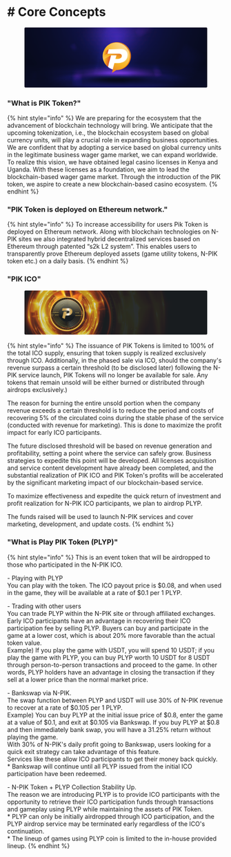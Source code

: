 # # Core Concepts

<figure><img src=".gitbook/assets/02.png" alt=""><figcaption></figcaption></figure>

### **"What is PIK Token?"**

{% hint style="info" %}
We are preparing for the ecosystem that the advancement of blockchain technology will bring. We anticipate that the upcoming tokenization, i.e., the blockchain ecosystem based on global currency units, will play a crucial role in expanding business opportunities. We are confident that by adopting a service based on global currency units in the legitimate business wager game market, we can expand worldwide. To realize this vision, we have obtained legal casino licenses in Kenya and Uganda. With these licenses as a foundation, we aim to lead the blockchain-based wager game market. Through the introduction of the PIK token, we aspire to create a new blockchain-based casino ecosystem.
{% endhint %}



### **"PIK Token is deployed on Ethereum network."**

{% hint style="info" %}
To increase accessibility for users Pik Token is deployed on Ethereum network. Along with blockchain technologies on N-PIK sites we also integrated hybrid decentralized services based on Ethereum through patented “s2k L2 system”. This enables users to transparently prove Ethereum deployed assets (game utility tokens, N-PIK token etc.) on a daily basis.
{% endhint %}



### **"PIK ICO"**

<figure><img src=".gitbook/assets/03.png" alt=""><figcaption></figcaption></figure>



{% hint style="info" %}
The issuance of PIK Tokens is limited to 100% of the total ICO supply, ensuring that token supply is realized exclusively through ICO. Additionally, in the phased sale via ICO, should the company's revenue surpass a certain threshold (to be disclosed later) following the N-PIK service launch, PIK Tokens will no longer be available for sale. Any tokens that remain unsold will be either burned or distributed through airdrops exclusively.)

The reason for burning the entire unsold portion when the company revenue exceeds a certain threshold is to reduce the period and costs of recovering 5% of the circulated coins during the stable phase of the service (conducted with revenue for marketing). This is done to maximize the profit impact for early ICO participants.

The future disclosed threshold will be based on revenue generation and profitability, setting a point where the service can safely grow. Business strategies to expedite this point will be developed. All licenses acquisition and service content development have already been completed, and the substantial realization of PIK ICO and PIK Token's profits will be accelerated by the significant marketing impact of our blockchain-based service.

To maximize effectiveness and expedite the quick return of investment and profit realization for N-PIK ICO participants, we plan to airdrop PLYP.

The funds raised will be used to launch N-PIK services and cover marketing, development, and update costs.
{% endhint %}



### **"What is Play PIK Token (PLYP)"**

{% hint style="info" %}
This is an event token that will be airdropped to those who participated in the N-PIK ICO.

\-   Playing with PLYP\
You can play with the token. The ICO payout price is $0.08, and when used in the game, they will be available at a rate of $0.1 per 1 PLYP.

\-   Trading with other users\
You can trade PLYP within the N-PIK site or through affiliated exchanges.\
Early ICO participants have an advantage in recovering their ICO participation fee by selling PLYP. Buyers can buy and participate in the game at a lower cost, which is about 20% more favorable than the actual token value.\
Example) If you play the game with USDT, you will spend 10 USDT; if you play the game with PLYP, you can buy PLYP worth 10 USDT for 8 USDT through person-to-person transactions and proceed to the game. In other words, PLYP holders have an advantage in closing the transaction if they sell at a lower price than the normal market price.

\-   Bankswap via N-PIK.\
The swap function between PLYP and USDT will use 30% of N-PIK revenue to recover at a rate of $0.105 per 1 PLYP.\
Example) You can buy PLYP at the initial issue price of $0.8, enter the game at a value of $0.1, and exit at $0.105 via Bankswap. If you buy PLYP at $0.8 and then immediately bank swap, you will have a 31.25% return without playing the game.\
With 30% of N-PIK's daily profit going to Bankswap, users looking for a quick exit strategy can take advantage of this feature.\
Services like these allow ICO participants to get their money back quickly.\
\* Bankswap will continue until all PLYP issued from the initial ICO participation have been redeemed.

\-   N-PIK Token + PLYP Collection Stability Up.\
The reason we are introducing PLYP is to provide ICO participants with the opportunity to retrieve their ICO participation funds through transactions and gameplay using PLYP while maintaining the assets of PIK Token.\
\* PLYP can only be initially airdropped through ICO participation, and the PLYP airdrop service may be terminated early regardless of the ICO's continuation.\
\* The lineup of games using PLYP coin is limited to the in-house provided lineup.
{% endhint %}
